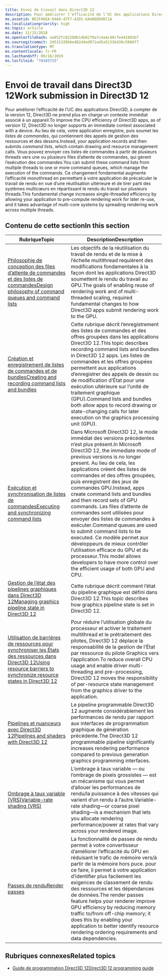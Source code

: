```yaml
---
title: Envoi de travail dans Direct3D 12
description: Pour améliorer l’efficacité de l’UC des applications Direct3D, Direct3D 12 ne prend plus en charge un contexte immédiat associé à un appareil.
ms.assetid: BE2F46EA-D4A9-47F7-A2D1-6A486DD4DC1A
ms.localizationpriority: high
ms.topic: article
ms.date: 11/15/2018
ms.openlocfilehash: aa852fc82280b14b0270a7c4a4c40cfe441803b7
ms.sourcegitcommit: 2d531328b6ed82d4ad971a45a5131b430c5866f7
ms.translationtype: MT
ms.contentlocale: fr-FR
ms.lasthandoff: 09/16/2019
ms.locfileid: "74103715"
---
```

# <a name="work-submission-in-direct3d-12"></a><span data-ttu-id="abb16-103">Envoi de travail dans Direct3D 12</span><span class="sxs-lookup"><span data-stu-id="abb16-103">Work submission in Direct3D 12</span></span>

<span data-ttu-id="abb16-104">Pour améliorer l’efficacité de l’UC des applications Direct3D, à compter de la version 12, Direct3D ne prend plus en charge un contexte immédiat associé à un appareil.</span><span class="sxs-lookup"><span data-stu-id="abb16-104">To improve the CPU efficiency of Direct3D apps, as of version 12, Direct3D no longer supports an immediate context associated with a device.</span></span> <span data-ttu-id="abb16-105">Au lieu de cela, votre application enregistre, puis soumet les *listes de commandes*, qui contiennent des appels de gestion des ressources et des dessins.</span><span class="sxs-lookup"><span data-stu-id="abb16-105">Instead, your application records and then submits *command lists*, which contain drawing and resource management calls.</span></span> <span data-ttu-id="abb16-106">Vous pouvez envoyer ces listes de commandes à partir de plusieurs threads vers une ou plusieurs files d’attente de commandes, qui gèrent l’exécution des commandes.</span><span class="sxs-lookup"><span data-stu-id="abb16-106">You can submit these command lists from multiple threads to one or more command queues, which manage the execution of the commands.</span></span> <span data-ttu-id="abb16-107">Ce changement fondamental augmente l’efficacité monothread en permettant à votre application de précalculer le travail de rendu en vue d’une réutilisation ultérieure et de tirer parti des systèmes multicœurs en répartissant le rendu du travail sur plusieurs threads.</span><span class="sxs-lookup"><span data-stu-id="abb16-107">This fundamental change increases single-threaded efficiency by allowing your application to pre-compute rendering work for later re-use, and it takes advantage of multi-core systems by spreading rendering work across multiple threads.</span></span>

## <a name="in-this-section"></a><span data-ttu-id="abb16-108">Contenu de cette section</span><span class="sxs-lookup"><span data-stu-id="abb16-108">In this section</span></span>

| <span data-ttu-id="abb16-109">Rubrique</span><span class="sxs-lookup"><span data-stu-id="abb16-109">Topic</span></span> | <span data-ttu-id="abb16-110">Description</span><span class="sxs-lookup"><span data-stu-id="abb16-110">Description</span></span> |
|-|-|
| [<span data-ttu-id="abb16-111">Philosophie de conception des files d’attente de commandes et des listes de commandes</span><span class="sxs-lookup"><span data-stu-id="abb16-111">Design philosophy of command queues and command lists</span></span>](design-philosophy-of-command-queues-and-command-lists.md) | <span data-ttu-id="abb16-112">Les objectifs de la réutilisation du travail de rendu et de la mise à l’échelle multithread requièrent des modifications fondamentales à la façon dont les applications Direct3D soumettent le rendu du travail au GPU.</span><span class="sxs-lookup"><span data-stu-id="abb16-112">The goals of enabling reuse of rendering work and of multi-threaded scaling, required fundamental changes to how Direct3D apps submit rendering work to the GPU.</span></span> |
| [<span data-ttu-id="abb16-113">Création et enregistrement de listes de commandes et de bundles</span><span class="sxs-lookup"><span data-stu-id="abb16-113">Creating and recording command lists and bundles</span></span>](recording-command-lists-and-bundles.md) | <span data-ttu-id="abb16-114">Cette rubrique décrit l’enregistrement des listes de commandes et des offres groupées dans les applications Direct3D 12.</span><span class="sxs-lookup"><span data-stu-id="abb16-114">This topic describes recording command lists and bundles in Direct3D 12 apps.</span></span> <span data-ttu-id="abb16-115">Les listes de commandes et les offres groupées permettent aux applications d’enregistrer des appels de dessin ou de modification d’État pour une exécution ultérieure sur l’unité de traitement graphique (GPU).</span><span class="sxs-lookup"><span data-stu-id="abb16-115">Command lists and bundles both allow apps to record drawing or state-changing calls for later execution on the graphics processing unit (GPU).</span></span> |
| [<span data-ttu-id="abb16-116">Exécution et synchronisation de listes de commandes</span><span class="sxs-lookup"><span data-stu-id="abb16-116">Executing and synchronizing command lists</span></span>](executing-and-synchronizing-command-lists.md) | <span data-ttu-id="abb16-117">Dans Microsoft Direct3D 12, le mode immédiat des versions précédentes n’est plus présent.</span><span class="sxs-lookup"><span data-stu-id="abb16-117">In Microsoft Direct3D 12, the immediate mode of previous versions is no longer present.</span></span> <span data-ttu-id="abb16-118">Au lieu de cela, les applications créent des listes de commandes et des offres groupées, puis enregistrent des jeux de commandes GPU.</span><span class="sxs-lookup"><span data-stu-id="abb16-118">Instead, apps create command lists and bundles and then record sets of GPU commands.</span></span> <span data-ttu-id="abb16-119">Les files d’attente de commandes sont utilisées pour envoyer des listes de commandes à exécuter.</span><span class="sxs-lookup"><span data-stu-id="abb16-119">Command queues are used to submit command lists to be executed.</span></span> <span data-ttu-id="abb16-120">Ce modèle permet aux développeurs de mieux contrôler l’utilisation efficace du GPU et du processeur.</span><span class="sxs-lookup"><span data-stu-id="abb16-120">This model allows developers to have more control over the efficient usage of both GPU and CPU.</span></span> |
| [<span data-ttu-id="abb16-121">Gestion de l’état des pipelines graphiques dans Direct3D 12</span><span class="sxs-lookup"><span data-stu-id="abb16-121">Managing graphics pipeline state in Direct3D 12</span></span>](managing-graphics-pipeline-state-in-direct3d-12.md) | <span data-ttu-id="abb16-122">Cette rubrique décrit comment l’état du pipeline graphique est défini dans Direct3D 12.</span><span class="sxs-lookup"><span data-stu-id="abb16-122">This topic describes how graphics pipeline state is set in Direct3D 12.</span></span> |
| [<span data-ttu-id="abb16-123">Utilisation de barrières de ressources pour synchroniser les États des ressources dans Direct3D 12</span><span class="sxs-lookup"><span data-stu-id="abb16-123">Using resource barriers to synchronize resource states in Direct3D 12</span></span>](using-resource-barriers-to-synchronize-resource-states-in-direct3d-12.md) | <span data-ttu-id="abb16-124">Pour réduire l’utilisation globale du processeur et activer le traitement multithread et le prétraitement des pilotes, Direct3D 12 déplace la responsabilité de la gestion de l’État par ressource du pilote Graphics vers l’application.</span><span class="sxs-lookup"><span data-stu-id="abb16-124">To reduce overall CPU usage and enable driver multi-threading and pre-processing, Direct3D 12 moves the responsibility of per-resource state management from the graphics driver to the application.</span></span> |
| [<span data-ttu-id="abb16-125">Pipelines et nuanceurs avec Direct3D 12</span><span class="sxs-lookup"><span data-stu-id="abb16-125">Pipelines and shaders with Direct3D 12</span></span>](pipelines-and-shaders-with-directx-12.md) | <span data-ttu-id="abb16-126">Le pipeline programmable Direct3D 12 augmente considérablement les performances de rendu par rapport aux interfaces de programmation graphique de génération précédente.</span><span class="sxs-lookup"><span data-stu-id="abb16-126">The Direct3D 12 programmable pipeline significantly increases rendering performance compared to previous generation graphics programming interfaces.</span></span> |
| [<span data-ttu-id="abb16-127">Ombrage à taux variable (VRS)</span><span class="sxs-lookup"><span data-stu-id="abb16-127">Variable-rate shading (VRS)</span></span>](vrs.md) | <span data-ttu-id="abb16-128">L’ombrage à taux variable &mdash; ou l’ombrage de pixels grossistes &mdash; est un mécanisme qui vous permet d’allouer les performances de rendu/la puissance à des vitesses qui varient d’un rendu à l’autre.</span><span class="sxs-lookup"><span data-stu-id="abb16-128">Variable-rate shading&mdash;or coarse pixel shading&mdash;is a mechanism that lets you allocate rendering performance/power at rates that vary across your rendered image.</span></span> |
| [<span data-ttu-id="abb16-129">Passes de rendu</span><span class="sxs-lookup"><span data-stu-id="abb16-129">Render passes</span></span>](direct3d-12-render-passes.md) | <span data-ttu-id="abb16-130">La fonctionnalité de passes de rendu permet à votre convertisseur d’améliorer l’efficacité du GPU en réduisant le trafic de mémoire vers/à partir de la mémoire hors puce. pour ce faire, il permet à votre application d’identifier plus facilement les exigences de classement de rendu des ressources et les dépendances de données.</span><span class="sxs-lookup"><span data-stu-id="abb16-130">The render passes feature helps your renderer improve GPU efficiency by reducing memory traffic to/from off-chip memory; it does this by enabling your application to better identify resource rendering ordering requirements and data dependencies.</span></span> |

## <a name="related-topics"></a><span data-ttu-id="abb16-131">Rubriques connexes</span><span class="sxs-lookup"><span data-stu-id="abb16-131">Related topics</span></span>

* [<span data-ttu-id="abb16-132">Guide de programmation Direct3D 12</span><span class="sxs-lookup"><span data-stu-id="abb16-132">Direct3D 12 programming guide</span></span>](directx-12-programming-guide.md)
